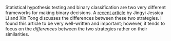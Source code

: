 
Statistical hypothesis testing and binary classification are two very different frameworks for making binary decisions. A [recent article](https://www.sciencedirect.com/science/article/pii/S2666389920301562) by Jingyi Jessica Li and Xin Tong discusses the differences between these two strategies.  I found this article to be very well-written and important; however, it tends to focus on the *differences* between the two strategies rather on their similarities.
